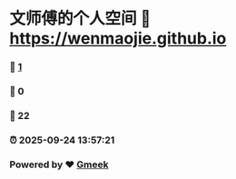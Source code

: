 # 文师傅的个人空间 :link: https://wenmaojie.github.io 
### :page_facing_up: [1](https://wenmaojie.github.io/tag.html) 
### :speech_balloon: 0 
### :hibiscus: 22 
### :alarm_clock: 2025-09-24 13:57:21 
### Powered by :heart: [Gmeek](https://github.com/Meekdai/Gmeek)
